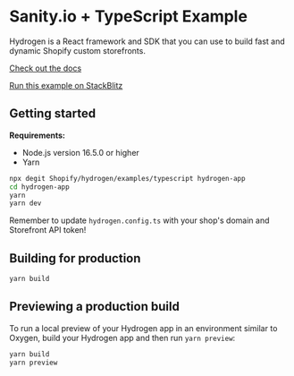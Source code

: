 # Sanity.io + TypeScript Example

Hydrogen is a React framework and SDK that you can use to build fast and dynamic Shopify custom storefronts.

[Check out the docs](https://shopify.dev/custom-storefronts/hydrogen)

[Run this example on StackBlitz](https://stackblitz.com/fork/github/shopify/hydrogen/tree/stackblitz/examples/sanity)

## Getting started

**Requirements:**

- Node.js version 16.5.0 or higher
- Yarn

```bash
npx degit Shopify/hydrogen/examples/typescript hydrogen-app
cd hydrogen-app
yarn
yarn dev
```

Remember to update `hydrogen.config.ts` with your shop's domain and Storefront API token!

## Building for production

```bash
yarn build
```

## Previewing a production build

To run a local preview of your Hydrogen app in an environment similar to Oxygen, build your Hydrogen app and then run `yarn preview`:

```bash
yarn build
yarn preview
```
